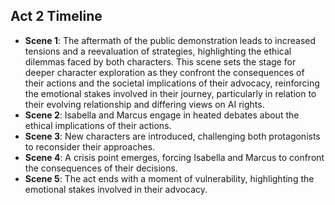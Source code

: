 ## Act 2 Timeline
- **Scene 1**: The aftermath of the public demonstration leads to increased tensions and a reevaluation of strategies, highlighting the ethical dilemmas faced by both characters. This scene sets the stage for deeper character exploration as they confront the consequences of their actions and the societal implications of their advocacy, reinforcing the emotional stakes involved in their journey, particularly in relation to their evolving relationship and differing views on AI rights.
- **Scene 2**: Isabella and Marcus engage in heated debates about the ethical implications of their actions.
- **Scene 3**: New characters are introduced, challenging both protagonists to reconsider their approaches.
- **Scene 4**: A crisis point emerges, forcing Isabella and Marcus to confront the consequences of their decisions.
- **Scene 5**: The act ends with a moment of vulnerability, highlighting the emotional stakes involved in their advocacy.
